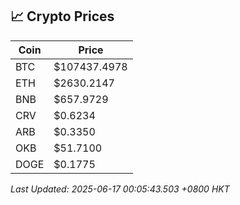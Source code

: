 ## 📈 Crypto Prices

| Coin | Price |
| ---- | ----- |
| BTC | $107437.4978 |
| ETH | $2630.2147 |
| BNB | $657.9729 |
| CRV | $0.6234 |
| ARB | $0.3350 |
| OKB | $51.7100 |
| DOGE | $0.1775 |

_Last Updated: 2025-06-17 00:05:43.503 +0800 HKT_